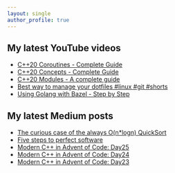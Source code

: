 ```yaml
---
layout: single
author_profile: true
---
```


## My latest YouTube videos

<!--START_SECTION:youtube-->
* [C++20 Coroutines - Complete Guide](https:&#x2F;&#x2F;www.youtube.com&#x2F;watch?v&#x3D;w-dmOHhBX9o)
* [C++20 Concepts  - Complete Guide](https:&#x2F;&#x2F;www.youtube.com&#x2F;watch?v&#x3D;1So7onMFxJM)
* [C++20 Modules - A complete guide](https:&#x2F;&#x2F;www.youtube.com&#x2F;watch?v&#x3D;WRCwciJ5MTE)
* [Best way to manage your dotfiles #linux #git #shorts](https:&#x2F;&#x2F;www.youtube.com&#x2F;watch?v&#x3D;LHrB4TcU1JM)
* [Using Golang with Bazel - Step by Step](https:&#x2F;&#x2F;www.youtube.com&#x2F;watch?v&#x3D;mXLrk0ipwz4)
<!--END_SECTION:youtube-->

## My latest Medium posts

<!--START_SECTION:medium-->
* [The curious case of the always O(n*logn) QuickSort](https:&#x2F;&#x2F;itnext.io&#x2F;the-curious-case-of-the-always-o-n-logn-quicksort-603b56230e6?source&#x3D;rss-1e1de1006a93------2)
* [Five steps to perfect software](https:&#x2F;&#x2F;itnext.io&#x2F;five-steps-to-perfect-software-cfd4bd58a91b?source&#x3D;rss-1e1de1006a93------2)
* [Modern C++ in Advent of Code: Day25](https:&#x2F;&#x2F;itnext.io&#x2F;modern-c-in-advent-of-code-day25-29630dd6b5d9?source&#x3D;rss-1e1de1006a93------2)
* [Modern C++ in Advent of Code: Day24](https:&#x2F;&#x2F;itnext.io&#x2F;modern-c-in-advent-of-code-day24-4a7a11000778?source&#x3D;rss-1e1de1006a93------2)
* [Modern C++ in Advent of Code: Day23](https:&#x2F;&#x2F;itnext.io&#x2F;modern-c-in-advent-of-code-day23-cb9a0cc30ee3?source&#x3D;rss-1e1de1006a93------2)
<!--END_SECTION:medium-->